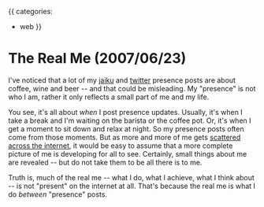 {{
categories:
  - web
}}

# The Real Me (2007/06/23)

I've noticed that a lot of my <a href="http://smurph.jaiku.com">jaiku</a> and <a href="http://twitter.com/smurph">twitter</a> presence posts are about coffee, wine and beer -- and that could be misleading. My "presence" is not who I am, rather it only reflects a small part of me and my life.

You see, it's all about _when_ I post presence updates. Usually, it's when I take a break and I'm waiting on the barista or the coffee pot. Or, it's when I get a moment to sit down and relax at night. So my presence posts often come from those moments. But as more and more of me gets [scattered across the internet](http://metasmurph.com), it would be easy to assume that a more complete picture of me is developing for all to see. Certainly, small things about me are revealed -- but do not take them to be all there is to me. 

Truth is, much of the real me -- what I do, what I achieve, what I think about -- is not "present" on the internet at all. That's because the real me is what I do _between_ "presence" posts.
